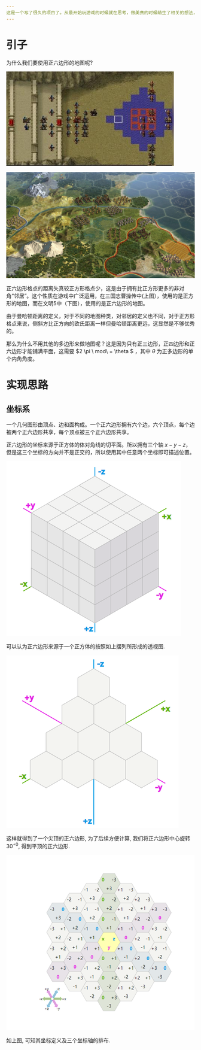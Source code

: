 ```yaml
---
这是一个写了很久的项目了。从最开始玩游戏的时候就在思考，做美赛的时候萌生了相关的想法，但是苦于没有时间实现，美赛之后基本写出了代码但是又没有做进一步的整理和迁移。我觉得它非常有趣，也会成为之后的元胞自动机或者其他更多项目的基础和一部分。
---
```


# 引子

为什么我们要使用正六边形的地图呢?

![三国志曹操传_正四边形地图](./image_lab/三国志曹操传_正四边形地图.jpeg)

![文明_正六边形地图](./image_lab/文明_正六边形地图.jpg)

正六边形格点的距离失真较正方形格点少，这是由于拥有比正方形更多的非对角“邻居”。这个性质在游戏中广泛运用，在三国志曹操传中(上图），使用的是正方形的地图，而在文明5中（下图），使用的是正六边形的地图。

由于曼哈顿距离的定义，对于不同的地图种类，对邻居的定义也不同，对于正方形格点来说，侧斜方比正方向的欧氏距离一样但曼哈顿距离更远，这显然是不够优秀的。

那么为什么不用其他的多边形来做地图呢？这是因为只有正三边形，正四边形和正六边形才能铺满平面，这需要 $2 \pi \ mod\ =  \theta $ ，其中 $\theta$  为正多边形的单个内角角度。



# 实现思路

## 坐标系

一个几何图形由顶点、边和面构成。一个正六边形拥有六个边，六个顶点，每个边被两个正六边形共享，每个顶点被三个正六边形共享。

正六边形的坐标来源于正方体的体对角线的切平面。所以拥有三个轴 $x-y-z$，但是这三个坐标的方向并不是正交的，所以使用其中任意两个坐标即可描述位置。

![六面体](./image_lab/六面体.png)

可以认为正六边形来源于一个正方体的按照如上摆列所形成的透视图.

![脱落形成的尖顶正六边形](./image_lab/脱落形成的尖顶正六边形.png)

这样就得到了一个尖顶的正六边形, 为了后续方便计算, 我们将正六边形中心旋转 $30^{\circ0}$, 得到平顶的正六边形.

![正六边形坐标系](./image_lab/正六边形坐标系.png)

如上图, 可知其坐标定义及三个坐标轴的排布.

